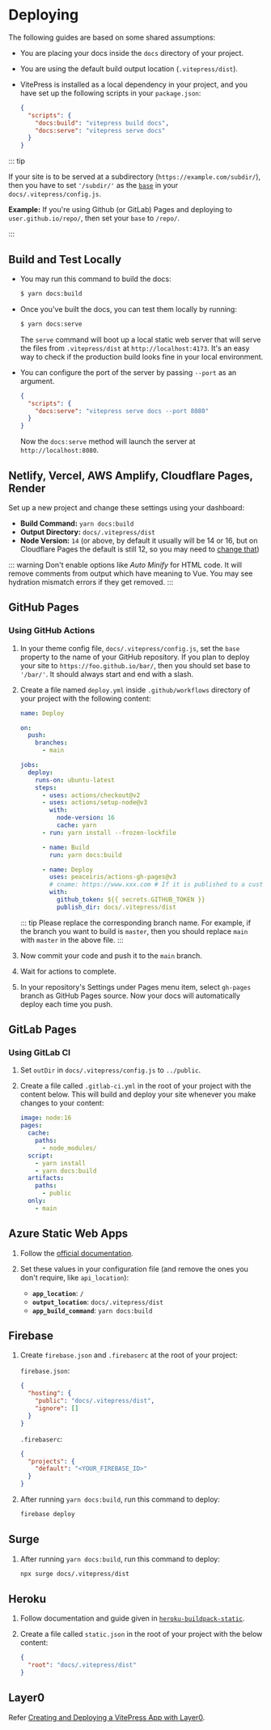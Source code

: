 # Deploying

The following guides are based on some shared assumptions:

- You are placing your docs inside the `docs` directory of your project.
- You are using the default build output location (`.vitepress/dist`).
- VitePress is installed as a local dependency in your project, and you have set up the following scripts in your `package.json`:

  ```json
  {
    "scripts": {
      "docs:build": "vitepress build docs",
      "docs:serve": "vitepress serve docs"
    }
  }
  ```

::: tip

If your site is to be served at a subdirectory (`https://example.com/subdir/`), then you have to set `'/subdir/'` as the [`base`](../config/app-configs#base) in your `docs/.vitepress/config.js`.

**Example:** If you're using Github (or GitLab) Pages and deploying to `user.github.io/repo/`, then set your `base` to `/repo/`.

:::

## Build and Test Locally

- You may run this command to build the docs:

  ```sh
  $ yarn docs:build
  ```

- Once you've built the docs, you can test them locally by running:

  ```sh
  $ yarn docs:serve
  ```

  The `serve` command will boot up a local static web server that will serve the files from `.vitepress/dist` at `http://localhost:4173`. It's an easy way to check if the production build looks fine in your local environment.

- You can configure the port of the server by passing `--port` as an argument.

  ```json
  {
    "scripts": {
      "docs:serve": "vitepress serve docs --port 8080"
    }
  }
  ```

  Now the `docs:serve` method will launch the server at `http://localhost:8080`.

## Netlify, Vercel, AWS Amplify, Cloudflare Pages, Render

Set up a new project and change these settings using your dashboard:

- **Build Command:** `yarn docs:build`
- **Output Directory:** `docs/.vitepress/dist`
- **Node Version:** `14` (or above, by default it usually will be 14 or 16, but on Cloudflare Pages the default is still 12, so you may need to [change that](https://developers.cloudflare.com/pages/platform/build-configuration/))

::: warning
Don't enable options like _Auto Minify_ for HTML code. It will remove comments from output which have meaning to Vue. You may see hydration mismatch errors if they get removed.
:::

## GitHub Pages

### Using GitHub Actions

1. In your theme config file, `docs/.vitepress/config.js`, set the `base` property to the name of your GitHub repository. If you plan to deploy your site to `https://foo.github.io/bar/`, then you should set base to `'/bar/'`. It should always start and end with a slash.

2. Create a file named `deploy.yml` inside `.github/workflows` directory of your project with the following content:

   ```yaml
   name: Deploy

   on:
     push:
       branches:
         - main

   jobs:
     deploy:
       runs-on: ubuntu-latest
       steps:
         - uses: actions/checkout@v2
         - uses: actions/setup-node@v3
           with:
             node-version: 16
             cache: yarn
         - run: yarn install --frozen-lockfile

         - name: Build
           run: yarn docs:build

         - name: Deploy
           uses: peaceiris/actions-gh-pages@v3
           # cname: https://www.xxx.com # If it is published to a custom domain name
           with:
             github_token: ${{ secrets.GITHUB_TOKEN }}
             publish_dir: docs/.vitepress/dist
   ```

   ::: tip
   Please replace the corresponding branch name. For example, if the branch you want to build is `master`, then you should replace `main` with `master` in the above file.
   :::

3. Now commit your code and push it to the `main` branch.

4. Wait for actions to complete.

5. In your repository's Settings under Pages menu item, select `gh-pages` branch as GitHub Pages source. Now your docs will automatically deploy each time you push.

## GitLab Pages

### Using GitLab CI

1. Set `outDir` in `docs/.vitepress/config.js` to `../public`.

2. Create a file called `.gitlab-ci.yml` in the root of your project with the content below. This will build and deploy your site whenever you make changes to your content:

   ```yaml
   image: node:16
   pages:
     cache:
       paths:
         - node_modules/
     script:
       - yarn install
       - yarn docs:build
     artifacts:
       paths:
         - public
     only:
       - main
   ```

## Azure Static Web Apps

1. Follow the [official documentation](https://docs.microsoft.com/en-us/azure/static-web-apps/build-configuration).

2. Set these values in your configuration file (and remove the ones you don't require, like `api_location`):

   - **`app_location`**: `/`
   - **`output_location`**: `docs/.vitepress/dist`
   - **`app_build_command`**: `yarn docs:build`

## Firebase

1. Create `firebase.json` and `.firebaserc` at the root of your project:

   `firebase.json`:

   ```json
   {
     "hosting": {
       "public": "docs/.vitepress/dist",
       "ignore": []
     }
   }
   ```

   `.firebaserc`:

   ```json
   {
     "projects": {
       "default": "<YOUR_FIREBASE_ID>"
     }
   }
   ```

2. After running `yarn docs:build`, run this command to deploy:

   ```sh
   firebase deploy
   ```

## Surge

1. After running `yarn docs:build`, run this command to deploy:

   ```sh
   npx surge docs/.vitepress/dist
   ```

## Heroku

1. Follow documentation and guide given in [`heroku-buildpack-static`](https://elements.heroku.com/buildpacks/heroku/heroku-buildpack-static).

2. Create a file called `static.json` in the root of your project with the below content:

   ```json
   {
     "root": "docs/.vitepress/dist"
   }
   ```

## Layer0

Refer [Creating and Deploying a VitePress App with Layer0](https://docs.layer0.co/guides/vitepress).
